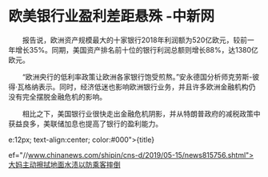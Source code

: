 # 欧美银行业盈利差距悬殊 -中新网

　　报告说，欧洲资产规模最大的十家银行2018年利润额为520亿欧元，较前一年增长35%。同期，美国资产排名前十位的银行利润总额则增长88%，达1380亿欧元。

　　“欧洲央行的低利率政策让欧洲各家银行饱受煎熬。”安永德国分析师克劳斯-彼得·瓦格纳表示。同时，经济低迷也影响欧洲银行业务，并且许多欧洲金融机构仍没有完全摆脱金融危机的影响。

　　相比之下，美国银行业很快走出金融危机阴影，并从特朗普政府的减税政策中获益良多，美联储加息也提高了银行的盈利能力。

e:12px; text-align:center; color:#000">{title}

ef="//www.chinanews.com/shipin/cns-d/2019/05-15/news815756.shtml">大妈主动擦拭地面水渍以防乘客摔倒
